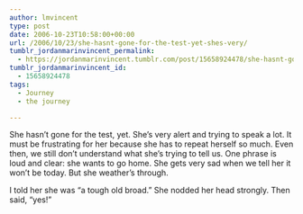 ```yaml
---
author: lmvincent
type: post
date: 2006-10-23T10:58:00+00:00
url: /2006/10/23/she-hasnt-gone-for-the-test-yet-shes-very/
tumblr_jordanmarinvincent_permalink:
  - https://jordanmarinvincent.tumblr.com/post/15658924478/she-hasnt-gone-for-the-test-yet-shes-very
tumblr_jordanmarinvincent_id:
  - 15658924478
tags:
  - Journey
  - the journey

---
```

She hasn&rsquo;t gone for the test, yet. She&rsquo;s very alert and trying to speak a lot. It must be frustrating for her because she has to repeat herself so much. Even then, we still don&rsquo;t understand what she&rsquo;s trying to tell us. One phrase is loud and clear: she wants to go home. She gets very sad when we tell her it won&rsquo;t be today. But she weather&rsquo;s through.

I told her she was &ldquo;a tough old broad.&rdquo; She nodded her head strongly. Then said, &ldquo;yes!&rdquo;

<div class="blogger-post-footer">
  <img loading="lazy" width="1" height="1" src="https://blogger.googleusercontent.com/tracker/9039099668816362935-2557673962564875477?l=jordansjourney2.blogspot.com" alt="" />
</div>